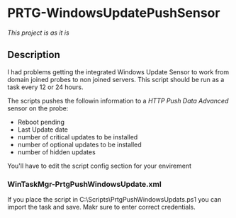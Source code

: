 # PRTG-WindowsUpdatePushSensor
*This project is as it is*

## Description
I had problems getting the integrated Windows Update Sensor to work from domain joined probes to non joined servers.
This script should be run as a task every 12 or 24 hours.

The scripts pushes the followin information to a *HTTP Push Data Advanced* sensor on the probe:
- Reboot pending
- Last Update date
- number of critical updates to be installed
- number of optional updates to be installed
- number of hidden updates

You'll have to edit the script config section for your envirement

### WinTaskMgr-PrtgPushWindowsUpdate.xml
If you place the script in C:\Scripts\PrtgPushWindowsUpdats.ps1 you can import the task and save. Makr sure to enter correct credentials.
